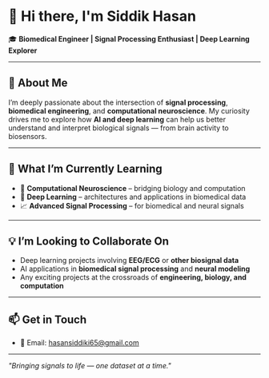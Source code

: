 <h1>👋 Hi there, I'm <strong>Siddik Hasan</strong></h1>

<p>🎓 <strong>Biomedical Engineer | Signal Processing Enthusiast | Deep Learning Explorer</strong></p>

<hr>

<h2>👀 <strong>About Me</strong></h2>
<p>I’m deeply passionate about the intersection of <strong>signal processing</strong>, <strong>biomedical engineering</strong>, and <strong>computational neuroscience</strong>.  
My curiosity drives me to explore how <strong>AI and deep learning</strong> can help us better understand and interpret biological signals — from brain activity to biosensors.</p>

<hr>

<h2>🌱 <strong>What I’m Currently Learning</strong></h2>
<ul>
  <li>🧠 <strong>Computational Neuroscience</strong> – bridging biology and computation</li>
  <li>🤖 <strong>Deep Learning</strong> – architectures and applications in biomedical data</li>
  <li>📈 <strong>Advanced Signal Processing</strong> – for biomedical and neural signals</li>
</ul>

<hr>

<h2>💡 <strong>I’m Looking to Collaborate On</strong></h2>
<ul>
  <li>Deep learning projects involving <strong>EEG/ECG</strong> or <strong>other biosignal data</strong></li>
  <li>AI applications in <strong>biomedical signal processing</strong> and <strong>neural modeling</strong></li>
  <li>Any exciting projects at the crossroads of <strong>engineering, biology, and computation</strong></li>
</ul>

<hr>

<h2>📫 <strong>Get in Touch</strong></h2>
<ul>
  <li>📧 Email: <a href="mailto:hasansiddiki65@gmail.com">hasansiddiki65@gmail.com</a></li>
</ul>

<hr>

<p><em>"Bringing signals to life — one dataset at a time."</em></p>
